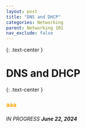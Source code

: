 ```yaml
---
layout: post
title: "DNS and DHCP"
categories: Networking
parent: Networking 101
nav_exclude: false
---
```


{: .text-center }
# DNS and DHCP

{: .text-center }
### <span style="color: orange; font-weight: bold;">aaa</span>


###### IN PROGRESS ***June 22, 2024***

